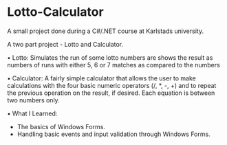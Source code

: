 # Lotto-Calculator
A small project done during a C#/.NET course at Karlstads university.

A two part project - Lotto and Calculator.

• Lotto: Simulates the run of some lotto numbers are shows the result as 
numbers of runs with either 5, 6 or 7 matches as compared to the numbers

• Calculator: A fairly simple calculator that allows the user to make
calculations with the four basic numeric operators (/, *, -, +) and to 
repeat the previous operation on the result, if desired. Each equation is
between two numbers only.

• What I Learned:
- The basics of Windows Forms.
- Handling basic events and input validation through Windows Forms.
